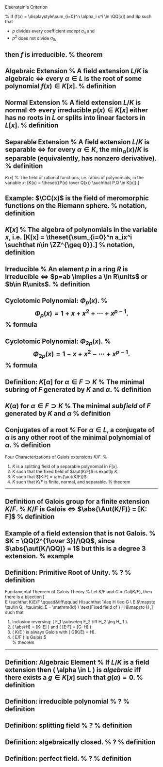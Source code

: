 Eisenstein's Criterion

%
If \(f(x) = \displaystyle\sum_{i=0}^n \alpha_i x^i \in \QQ[x]\) and $\exists p$ such that

- $p$ divides every coefficient *except* $a_n$ and
- $p^2$ does not divide $a_0$,

then $f$ is irreducible.
%
theorem
---

Algebraic Extension
%
A field extension $L/K$ is **algebraic** $\iff$ every $\alpha \in L$ is the root of some polynomial $f(x)\in K[x]$.
%
definition
---

Normal Extension
%
A field extension $L/K$ is **normal** $\iff$ every irreducible $p(x) \in K[x]$ either has no roots in $L$ or splits into linear factors in $L[x]$.
%
definition
---

Separable Extension
%
A field extension $L/K$ is **separable** $\iff$ for every $\alpha \in K$, the $\min_\alpha(x)/K$ is separable (equivalently, has nonzero derivative).
%
definition
---

$K(x)$
%
The field of rational functions, i.e. ratios of polynomials, in the variable $x$; 
\[K(x) = \theset{{P(x) \over Q(x)} \suchthat P,Q \in K[x]}.\]

Example: $\CC(x)$ is the field of meromorphic functions on the Riemann sphere.
%
notation, definition
---

$K[x]$
%
The algebra of polynomials in the variable $x$, i.e. \[K[x] = \theset{\sum_{i=0}^n a_ix^i \suchthat n\in \ZZ^{\geq 0}}.\]
%
notation, definition
---

Irreducible
%
An element $p$ in a ring $R$ is **irreducible** $\iff$ $p=ab \implies a \in R\units$ or $b\in R\units$.
%
definition
---

Cyclotomic Polynomial: $\Phi_p(x)$.
%
$$\Phi_p(x) = 1 + x + x^2 + \cdots + x^{p-1}.$$
%
formula
---

Cyclotomic Polynomial: $\Phi_{2p}(x)$.
%
$$\Phi_{2p}(x) = 1 - x + x^2 - \cdots + x^{p-1}.$$
%
formula
---


Definition: $K[\alpha]$ for $\alpha \in F \supset K$
%
The minimal subring of $F$ generated by $K$ and $\alpha$.
%
definition
---

$K(\alpha)$ for $\alpha \in F\supset K$
%
The minimal *subfield* of $F$ generated by $K$ and $\alpha$ 
%
definition
---

Conjugates of a root
%
For $\alpha\in L$, a **conjugate** of $\alpha$ is any other root of the minimal polynomial of $\alpha$.
%
definition
---

Four Characterizations of Galois extensions $K/F$.
%

1. $K$ is a splitting field of a separable polynomial in $F[x]$.
2. $K$ such that the fixed field of $\aut(K/F)$ is exactly $K$.
3. $K$ such that $[K:F] = \abs{\aut(K/F)}$.
4. $K$ such that $K/F$ is finite, normal, and separable.
%
theorem
---

Definition of Galois group for a **finite** extension $K/F$.
%
$K/F$ is Galois $\iff$ $\abs{\Aut(K/F)} = [K: F]$
%
definition
---

Example of a field extension that is not Galois.
%
$K = \QQ(2^{1\over 3})/\QQ$, since $\abs{\aut(K/\QQ)} = 1$ but this is a degree 3 extension.
%
example
---

Definition: Primitive Root of Unity.
%
?
%
definition
---

Fundamental Theorem of Galois Theory
%
Let $K/F$ and $G = \mathrm{Gal}(K/F)$, then there is a bijection
\[  
E \suchthat K/E/F \qquad&\iff\qquad H\suchthat 1\leq H \leq G \\
E &\mapsto \tau\in G,\, \tau\mid_E = \mathrm{id} \\
\text{Fixed field of } H &\mapsto  H
,\]
such that

1. Inclusion reversing: \( E_1 \subseteq E_2  \iff  H_2 \leq H_ 1 \).
2. \( \abs{H} = [K: E] \) and \( [E:F] = [G: H] \)
3. \( K/E \) is always Galois with \( G(K/E) = H\).
4. \( E/F \) is Galois $\
%
theorem
---


Definition: Algebraic Element
%
If $L/K$ is a field extension then \( \alpha \in L \) is *algebraic* iff there exists a $g\in K[x]$ such that $g(\alpha) = 0$.
%
definition
---

Definition: irreducible polynomial
%
?
%
definition
---

Definition: splitting field
%
?
%
definition
---

Definition: algebraically closed.
%
?
%
definition
---

Definition: perfect field.
%
?
%
definition
---

